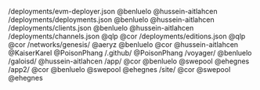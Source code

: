 /deployments/evm-deployer.json @benluelo @hussein-aitlahcen
/deployments/deployments.json @benluelo @hussein-aitlahcen
/deployments/clients.json @benluelo @hussein-aitlahcen
/deployments/channels.json @qlp @cor
/deployments/editions.json @qlp @cor
/networks/genesis/ @aeryz @benluelo @cor @hussein-aitlahcen @KaiserKarel @PoisonPhang
/.github/ @PoisonPhang
/voyager/ @benluelo
/galoisd/ @hussein-aitlahcen
/app/ @cor @benluelo @swepool @ehegnes
/app2/ @cor @benluelo @swepool @ehegnes
/site/ @cor @swepool @ehegnes
